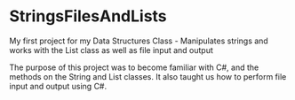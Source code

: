 # StringsFilesAndLists
My first project for my Data Structures Class - Manipulates strings and works with the List class as well as file input and output

The purpose of this project was to become familiar with C#, and the methods on the String and List classes. It also taught us 
how to perform file input and output using C#. 
